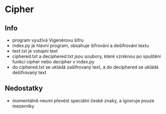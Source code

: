 # **Cipher**

## Info
- program využívá Vigenèrovu šifru
- index.py je hlavní program, obsahuje šifrování a dešifrování textu
- text.txt je vstupní text
- ciphered.txt a deciphered.txt jsou soubory, které vzniknou po spuštění funkcí cipher nebo decipher v index.py
- do ciphered.txt se ukládá zašifrovaný text, a do deciphered se ukládá dešifrovaný text

## Nedostatky
- momentálně neumí převést speciální české znaky, a ignoruje pouze mezerníky

